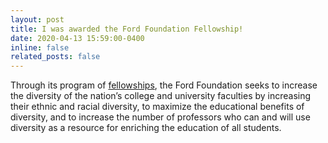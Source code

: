 ```yaml
---
layout: post
title: I was awarded the Ford Foundation Fellowship! 
date: 2020-04-13 15:59:00-0400
inline: false
related_posts: false
---
```


Through its program of [fellowships](https://sites.nationalacademies.org/PGA/FordFellowships/index.htm), the Ford Foundation seeks to increase the diversity of the nation’s college and university faculties by increasing their ethnic and racial diversity, to maximize the educational benefits of diversity, and to increase the number of professors who can and will use diversity as a resource for enriching the education of all students.